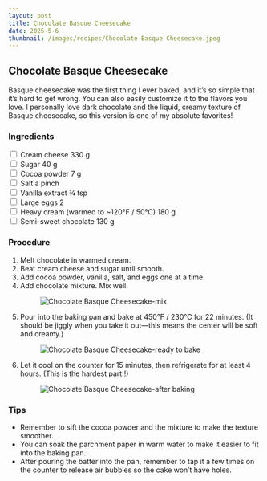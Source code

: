 ```yaml
---
layout: post
title: Chocolate Basque Cheesecake
date: 2025-5-6
thumbnail: /images/recipes/Chocolate Basque Cheesecake.jpeg
---
```


## Chocolate Basque Cheesecake

Basque cheesecake was the first thing I ever baked, and it’s so simple that it’s hard to get wrong. You can also easily customize it to the flavors you love. I personally love dark chocolate and the liquid, creamy texture of Basque cheesecake, so this version is one of my absolute favorites!

### Ingredients

<label><input type="checkbox"> Cream cheese 330 g</label><br>
<label><input type="checkbox"> Sugar 40 g</label><br>
<label><input type="checkbox"> Cocoa powder 7 g</label><br>
<label><input type="checkbox"> Salt a pinch</label><br>
<label><input type="checkbox"> Vanilla extract ¾ tsp</label><br>
<label><input type="checkbox"> Large eggs 2</label><br>
<label><input type="checkbox"> Heavy cream (warmed to ~120°F / 50°C) 180 g</label><br>
<label><input type="checkbox"> Semi-sweet chocolate 130 g</label><br>

### Procedure

1. Melt chocolate in warmed cream.
2. Beat cream cheese and sugar until smooth.
3. Add cocoa powder, vanilla, salt, and eggs one at a time.
4. Add chocolate mixture. Mix well.
    <figure>
    <img src="/images/recipes/Chocolate Basque Cheesecake-mix.png" alt="Chocolate Basque Cheesecake-mix" class="recipe-image">
    </figure>
5. Pour into the baking pan and bake at 450°F / 230°C for 22 minutes. (It should be jiggly when you take it out—this means the center will be soft and creamy.)
    <figure>
    <img src="/images/recipes/Chocolate Basque Cheesecake-ready to bake.png" alt="Chocolate Basque Cheesecake-ready to bake" class="recipe-image">
    </figure>
6. Let it cool on the counter for 15 minutes, then refrigerate for at least 4 hours. (This is the hardest part!!)
    <figure>
    <img src="/images/recipes/Chocolate Basque Cheesecake-after baking.png" alt="Chocolate Basque Cheesecake-after baking" class="recipe-image">
    </figure>


### Tips

- Remember to sift the cocoa powder and the mixture to make the texture smoother.
- You can soak the parchment paper in warm water to make it easier to fit into the baking pan.
- After pouring the batter into the pan, remember to tap it a few times on the counter to release air bubbles so the cake won’t have holes.
